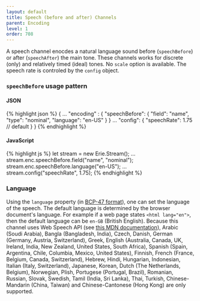 ```yaml
---
layout: default
title: Speech (before and after) Channels
parent: Encoding
level: 1
order: 708
---
```


A speech channel enocdes a natural language sound before (`speechBefore`) or after (`speechAfter`) the main tone.
These channels works for discrete (only) and relatively timed (ideal) tones.
No `scale` option is available. 
The speech rate is controled by the `config` object.

### `speechBefore` usage pattern

<code-groups>
<code-group>
<h4>JSON</h4>
{% highlight json %}
{
  ...
  "encoding" : {
    "speechBefore": {
      "field": "name",
      "type": "nominal",
      "language": "en-US"
    }
  }
  ... 
  "config": {
    "speechRate": 1.75 // default
  }
}
{% endhighlight %}
</code-group>
<code-group>
<h4>JavaScript</h4>
{% highlight js %}
let stream = new Erie.Stream();
...
stream.enc.speechBefore.field("name", "nominal");
stream.enc.speechBefore.language("en-US");
...
stream.config("speechRate", 1.75);
{% endhighlight %}
</code-group>
</code-groups>


### Language

Using the `language` property (in [BCP-47 format](https://www.techonthenet.com/js/language_tags.php#:~:text=BCP%2047%20Language%20Tags%20is,region%2C%20variant%20and%20script%20subtags.)), one can set the language of the speech. 
The default language is determined by the browser document's language.
For example if a web page states `<html lang="en">`, then the default language can be `en-GB` (British English).
Because this channel uses Web Speech API (see [this MDN documentation](https://developer.mozilla.org/en-US/docs/Web/API/SpeechSynthesisUtterance/lang)),
Arabic (Soudi Arabia), Bangla (Bangladesh, India), Czech, Danish, German (Germany, Austria, Switzerland), Greek, English (Australia, Canada, UK, Ireland, India, New Zealand, United States, South Africa), Spanish (Spain, Argentina, Chile, Columbia, Mexico, United States), Finnish, French (France, Belgium, Canada, Switzerland), Hebrew, 
Hindi, Hungarian, Indonesian, Italian (Italy, Switzerland), Japanese, Korean, Dutch (The Netherlands, Belgium), Norwegian, Plish, Portugese (Portugal, Brazil), Romanian, Russian, Slovak, Swedish, Tamil (India, Sri Lanka), Thai, Turkish, Chinese-Mandarin (China, Taiwan) and Chinese-Cantonese (Hong Kong) are only supported. 